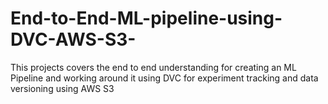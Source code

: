 # End-to-End-ML-pipeline-using-DVC-AWS-S3-
This projects covers the end to end understanding for creating an ML Pipeline and working around it using DVC for experiment tracking and data versioning using AWS S3
